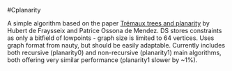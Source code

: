 #Cplanarity

A simple algorithm based on the paper [Trémaux trees and planarity](https://www.sciencedirect.com/science/article/pii/S0195669811001600?via%3Dihub#br000060) by Hubert de Fraysseix and Patrice Ossona de Mendez. DS stores constraints as only a bitfield of lowpoints - graph size is limited to 64 vertices. Uses graph format from nauty, but should be easily adaptable. Currently includes both recursive (planarity0) and non-recursive (planarity1) main algorithms, both offering very similar performance (planarity1 slower by ~1%).
